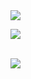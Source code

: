 <img src="https://capsule-render.vercel.app/api?type=waving&color=auto&height=200&section=header&text=Shin geonhoon&fontSize=90" />

<img src="https://github-readme-stats.vercel.app/api/top-langs/?username=shingunhoon&layout=compact"><br><br>

<img src="https://github-readme-stats.vercel.app/api?username=shingunhoon&show_icons=true">

